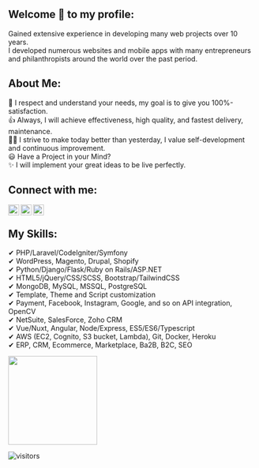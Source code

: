 ## Welcome 🎉 to my profile:

Gained extensive experience in developing many web  projects over 10 years.<br>
I developed numerous websites and mobile apps with many entrepreneurs and philanthropists around the world over the past period.<br>

## About Me:

🚀 I respect and understand your needs, my goal is to give you 100%-satisfaction.<br>
👍 Always, I will achieve effectiveness, high quality, and fastest delivery, maintenance.<br>
👨‍🎓 I strive to make today better than yesterday, I value self-development and continuous improvement.<br>
😃 Have a Project in your Mind?<br>
✨ I will implement your great ideas to be live perfectly.<br>

## Connect with me:

<a href="https://wa.me/447542904592" rel="nofollow"><img align="left" alt="Sabesan | Whatsapp" height="22px" src="https://github.com/sabesansathananthan/sabesansathananthan/raw/master/SocialLogo/WhatsApp.png" style="max-width:100%;"></a>
<a href="https://telegram.me/beatificangel" rel="nofollow"><img align="left" alt="Sabesan | Telegram" height="22px" src="https://github.com/sabesansathananthan/sabesansathananthan/raw/master/SocialLogo/Telegram.png" style="max-width:100%;"></a>
<a href="https://join.skype.com/invite/Ft4e8jgCb9M5" rel="nofollow"><img align="left" alt="Sabesan | Skype" height="22px" src="https://github.com/sabesansathananthan/sabesansathananthan/raw/master/SocialLogo/Skype.png" style="max-width:100%;"></a>
<br />

## My Skills:

✔ PHP/Laravel/CodeIgniter/Symfony <br>
✔ WordPress, Magento, Drupal, Shopify<br>
✔ Python/Django/Flask/Ruby on Rails/ASP.NET<br>
✔ HTML5/jQuery/CSS/SCSS, Bootstrap/TailwindCSS<br>
✔ MongoDB, MySQL, MSSQL, PostgreSQL<br>
✔ Template, Theme and Script customization<br>
✔ Payment, Facebook, Instagram, Google, and so on API integration, OpenCV<br>
✔ NetSuite, SalesForce, Zoho CRM<br>
✔ Vue/Nuxt, Angular, Node/Express, ES5/ES6/Typescript<br>
✔ AWS (EC2, Cognito, S3 bucket, Lambda), Git, Docker, Heroku<br>
✔ ERP, CRM, Ecommerce, Marketplace, Ba2B, B2C, SEO<br>

<img height="180em" src="https://github-readme-stats.vercel.app/api?username=beatific-angel&show_icons=true&hide_border=true&&count_private=true&include_all_commits=true" />

![visitors](https://visitor-badge.glitch.me/badge?page_id=beatific-angel.visitor-badge)
